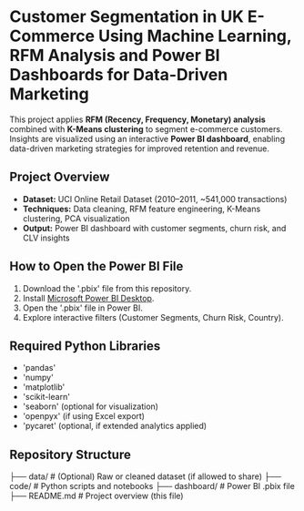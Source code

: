 # Customer Segmentation in UK E-Commerce Using Machine Learning, RFM Analysis and Power BI Dashboards for Data-Driven Marketing

This project applies **RFM (Recency, Frequency, Monetary) analysis** combined with **K-Means clustering** to segment e-commerce customers. Insights are visualized using an interactive **Power BI dashboard**, enabling data-driven marketing strategies for improved retention and revenue.

## Project Overview
- **Dataset:** UCI Online Retail Dataset (2010–2011, ~541,000 transactions)
- **Techniques:** Data cleaning, RFM feature engineering, K-Means clustering, PCA visualization
- **Output:** Power BI dashboard with customer segments, churn risk, and CLV insights

## How to Open the Power BI File
1. Download the '.pbix' file from this repository.
2. Install [Microsoft Power BI Desktop](https://powerbi.microsoft.com/desktop/).
3. Open the '.pbix' file in Power BI.
4. Explore interactive filters (Customer Segments, Churn Risk, Country).

## Required Python Libraries
- 'pandas'
- 'numpy'
- 'matplotlib'
- 'scikit-learn'
- 'seaborn' (optional for visualization)
- 'openpyx' (if using Excel export)
- 'pycaret' (optional, if extended analytics applied)

## Repository Structure
├── data/                # (Optional) Raw or cleaned dataset (if allowed to share)
├── code/                # Python scripts and notebooks
├── dashboard/           # Power BI .pbix file
├── README.md            # Project overview (this file)


